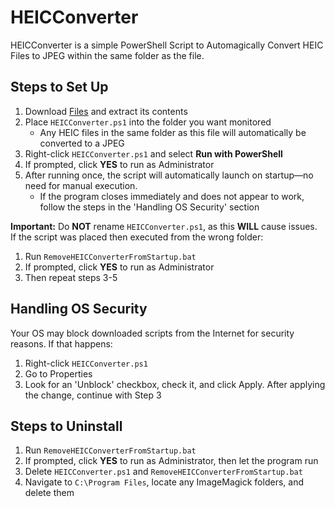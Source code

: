 # HEICConverter

HEICConverter is a simple PowerShell Script to Automagically Convert HEIC Files to JPEG within the same folder as the file.

## Steps to Set Up

1. Download [Files](https://github.com/cpeyton78910/HEICConverter/archive/refs/heads/main.zip) and extract its contents
2. Place `HEICConverter.ps1` into the folder you want monitored
   - Any HEIC files in the same folder as this file will automatically be converted to a JPEG
3. Right-click `HEICConverter.ps1` and select **Run with PowerShell**
4. If prompted, click **YES** to run as Administrator
5. After running once, the script will automatically launch on startup—no need for manual execution.
   - If the program closes immediately and does not appear to work, follow the steps in the 'Handling OS Security' section

**Important:** Do **NOT** rename `HEICConverter.ps1`, as this **WILL** cause issues.  
If the script was placed then executed from the wrong folder:
1. Run `RemoveHEICConverterFromStartup.bat`
2. If prompted, click **YES** to run as Administrator
3. Then repeat steps 3-5

## Handling OS Security
Your OS may block downloaded scripts from the Internet for security reasons. If that happens:
1. Right-click `HEICConverter.ps1`
2. Go to Properties
3. Look for an 'Unblock' checkbox, check it, and click Apply. After applying the change, continue with Step 3

## Steps to Uninstall

1. Run `RemoveHEICConverterFromStartup.bat`
2. If prompted, click **YES** to run as Administrator, then let the program run
3. Delete `HEICConverter.ps1` and `RemoveHEICConverterFromStartup.bat`
4. Navigate to `C:\Program Files`, locate any ImageMagick folders, and delete them
